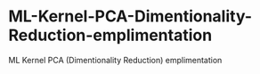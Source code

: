 # ML-Kernel-PCA-Dimentionality-Reduction-emplimentation
ML Kernel PCA (Dimentionality Reduction) emplimentation
